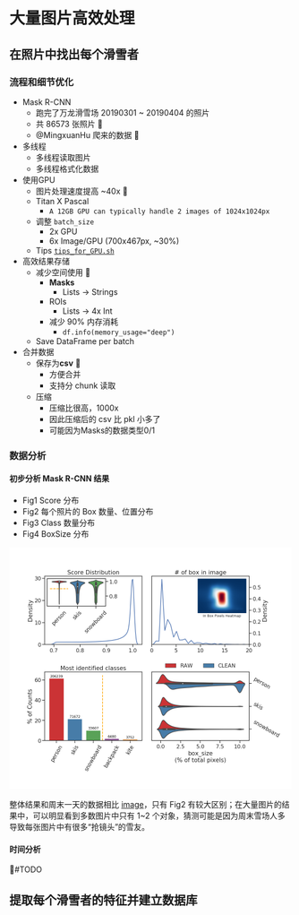 # 大量图片高效处理

## 在照片中找出每个滑雪者

### 流程和细节优化
- Mask R-CNN
    - 跑完了万龙滑雪场 20190301 ~ 20190404 的照片
    - 共 86573 张照片 :muscle:
    - @MingxuanHu 爬来的数据 :clap:
- 多线程
    - 多线程读取图片
    - 多线程格式化数据
- 使用GPU
    - 图片处理速度提高 ~40x :rocket:
    - Titan X Pascal
        - `A 12GB GPU can typically handle 2 images of 1024x1024px`
    - 调整 `batch_size`
        - 2x GPU
        - 6x Image/GPU (700x467px, ~30%)
    - Tips [`tips_for_GPU.sh`](../utils/tips_for_GPU.sh)
- 高效结果存储
    - 减少空间使用 :floppy_disk:
        - **Masks**
            - Lists -> Strings
        - ROIs
            - Lists -> 4x Int
        - 减少 90% 内存消耗
            - `df.info(memory_usage="deep")`
    - Save DataFrame per batch
- 合并数据
    - 保存为**csv** :ledger:
        - 方便合并
        - 支持分 chunk 读取
    - 压缩
        - 压缩比很高，1000x
        - 因此压缩后的 csv 比 pkl 小多了
        - 可能因为Masks的数据类型0/1

### 数据分析

#### 初步分析 Mask R-CNN 结果
- Fig1 Score 分布
- Fig2 每个照片的 Box 数量、位置分布
- Fig3 Class 数量分布
- Fig4 BoxSize 分布

![](../imgs/Mask_RCNN_result_analysis_bulk.png)

整体结果和周末一天的数据相比 [image](../imgs/Mask_RCNN_result_analysis.png)，只有 Fig2 有较大区别；在大量图片的结果中，可以明显看到多数图片中只有 1~2 个对象，猜测可能是因为周末雪场人多导致每张图片中有很多“抢镜头”的雪友。

#### 时间分析

:pushpin:#TODO

## 提取每个滑雪者的特征并建立数据库





<!--  -->
